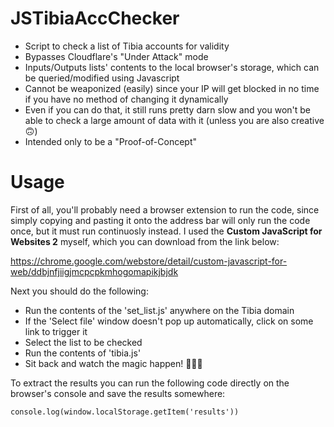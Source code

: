 # JSTibiaAccChecker

* Script to check a list of Tibia accounts for validity
* Bypasses Cloudflare's "Under Attack" mode
* Inputs/Outputs lists' contents to the local browser's storage, which can be queried/modified using Javascript
* Cannot be weaponized (easily) since your IP will get blocked in no time if you have no method of changing it dynamically
* Even if you can do that, it still runs pretty darn slow and you won't be able to check a large amount of data with it (unless you are also creative 🙃)
* Intended only to be a "Proof-of-Concept"

# Usage

First of all, you'll probably need a browser extension to run the code, since simply copying and pasting it onto the address bar will only run the code once, but it must run continuosly instead. I used the **Custom JavaScript for Websites 2** myself, which you can download from the link below:

https://chrome.google.com/webstore/detail/custom-javascript-for-web/ddbjnfjiigjmcpcpkmhogomapikjbjdk

Next you should do the following:
* Run the contents of the 'set_list.js' anywhere on the Tibia domain
* If the 'Select file' window doesn't pop up automatically, click on some link to trigger it
* Select the list to be checked
* Run the contents of 'tibia.js'
* Sit back and watch the magic happen! 🧙🏻‍♂️

To extract the results you can run the following code directly on the browser's console and save the results somewhere:

`console.log(window.localStorage.getItem('results'))`
